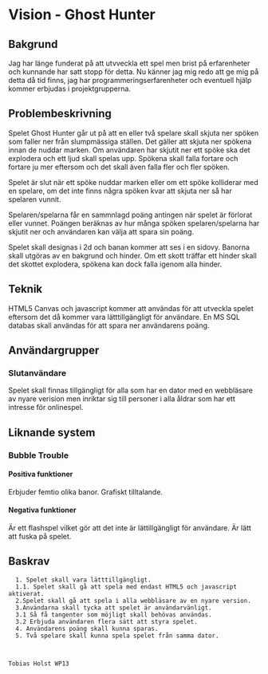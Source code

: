 # Vision - Ghost Hunter

## Bakgrund

Jag har länge funderat på att utvveckla ett spel men brist på erfarenheter och kunnande har satt stopp för detta. Nu känner jag mig redo att ge mig på detta då  tid finns, jag har programmeringserfarenheter  och eventuell hjälp kommer erbjudas i projektgrupperna.

## Problembeskrivning

Spelet Ghost Hunter går ut på att en eller två spelare skall skjuta ner spöken som faller ner från slumpmässiga ställen. Det gäller att skjuta ner spökena innan de nuddar marken. Om användaren har skjutit ner ett spöke ska det explodera och ett ljud skall spelas upp.
Spökena skall falla fortare och fortare ju mer eftersom och det skall även falla fler och fler spöken.

Spelet är slut när ett spöke nuddar marken eller om ett spöke kolliderar med en spelare, om det inte finns några spöken kvar att skjuta ner så har spelaren vunnit.

Spelaren/spelarna får en sammnlagd poäng antingen när spelet är förlorat eller vunnet. Poängen beräknas av hur många spöken spelaren/spelarna har skjutit ner och användaren kan välja att spara sin poäng.

Spelet skall designas i 2d och banan kommer att ses i en sidovy. Banorna skall utgöras av en bakgrund och hinder. Om ett skott träffar ett hinder skall det skottet explodera, spökena kan dock falla igenom alla hinder.

## Teknik
HTML5 Canvas och javascript kommer att användas för att utveckla spelet eftersom det då kommer vara lätttillgängligt för användare.
En MS SQL databas skall användas för att spara ner användarens poäng.




## Användargrupper

### Slutanvändare

Spelet skall finnas tillgängligt för alla som har en dator med en webbläsare av nyare verision men inriktar sig till personer i alla åldrar som har ett intresse för onlinespel.


## Liknande system

### Bubble Trouble

#### Positiva funktioner

Erbjuder femtio olika banor.
Grafiskt tilltalande.

#### Negativa funktioner

Är ett flashspel vilket gör att det inte är lättillgängligt för användare.
Är lätt att fuska på spelet.

## Baskrav

      1. Spelet skall vara lätttillgängligt.
      1.1. Spelet skall gå att spela med endast HTML5 och javascript aktiverat.
      2.Spelet skall gå att spela i alla webbläsare av en nyare version.
      3.Användarna skall tycka att spelet är användarvänligt.
      3.1 Så få tangenter som möjligt skall behövas användas.
      3.2 Erbjuda användaren flera sätt att styra spelet.
      4. Användarens poäng skall kunna sparas.
      5. Två spelare skall kunna spela spelet från samma dator.


                                                                           Tobias Holst WP13
